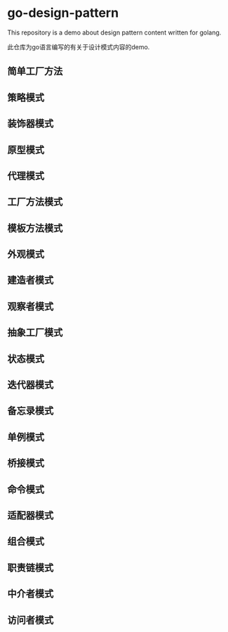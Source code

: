 # go-design-pattern
This  repository is a demo about design pattern content written for golang.

此仓库为go语言编写的有关于设计模式内容的demo.

## 简单工厂方法

## 策略模式

## 装饰器模式

## 原型模式

## 代理模式

## 工厂方法模式

## 模板方法模式

## 外观模式

## 建造者模式

## 观察者模式

## 抽象工厂模式

## 状态模式

## 迭代器模式

## 备忘录模式

## 单例模式

## 桥接模式

## 命令模式

## 适配器模式

## 组合模式

## 职责链模式

## 中介者模式

## 访问者模式



